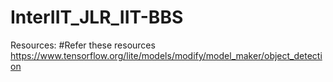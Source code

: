 # InterIIT_JLR_IIT-BBS

Resources:  #Refer these resources <br>
https://www.tensorflow.org/lite/models/modify/model_maker/object_detection
